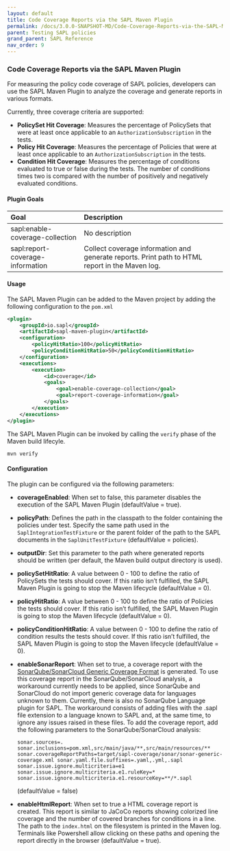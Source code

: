 ```yaml
---
layout: default
title: Code Coverage Reports via the SAPL Maven Plugin
permalink: /docs/3.0.0-SNAPSHOT-MD/Code-Coverage-Reports-via-the-SAPL-Maven-Plugin/
parent: Testing SAPL policies
grand_parent: SAPL Reference
nav_order: 9
---
```


### Code Coverage Reports via the SAPL Maven Plugin

For measuring the policy code coverage of SAPL policies, developers can use the SAPL Maven Plugin to analyze the coverage and generate reports in various formats.

Currently, three coverage criteria are supported:

- **PolicySet Hit Coverage**: Measures the percentage of PolicySets that were at least once applicable to an `AuthorizationSubscription` in the tests.
- **Policy Hit Coverage**: Measures the percentage of Policies that were at least once applicable to an `AuthorizationSubscription` in the tests.
- **Condition Hit Coverage**: Measures the percentage of conditions evaluated to true or false during the tests. The number of conditions times two is compared with the number of positively and negatively evaluated conditions.

#### Plugin Goals

| **Goal** | **Description** |
|:-----|:------------|
| sapl:enable-coverage-collection | No description |
| sapl:report-coverage-information | Collect coverage information and generate reports. Print path to HTML report in the Maven log. |

#### Usage

The SAPL Maven Plugin can be added to the Maven project by adding the following configuration to the `pom.xml`

```xml
<plugin>
    <groupId>io.sapl</groupId>
    <artifactId>sapl-maven-plugin</artifactId>
    <configuration>
        <policyHitRatio>100</policyHitRatio>
        <policyConditionHitRatio>50</policyConditionHitRatio>
    </configuration>
    <executions>
        <execution>
            <id>coverage</id>
            <goals>
                <goal>enable-coverage-collection</goal>
                <goal>report-coverage-information</goal>
            </goals>
        </execution>
    </executions>
</plugin>
```

The SAPL Maven Plugin can be invoked by calling the `verify` phase of the Maven build lifecyle.

```
mvn verify
```

#### Configuration

The plugin can be configured via the following parameters:

- **coverageEnabled**: When set to false, this parameter disables the execution of the SAPL Maven Plugin (defaultValue = true).
- **policyPath**: Defines the path in the classpath to the folder containing the policies under test. Specify the same path used in the `SaplIntegrationTestFixture` or the parent folder of the path to the SAPL documents in the `SaplUnitTestFixture` (defaultValue = policies).
- **outputDir**: Set this parameter to the path where generated reports should be written (per default, the Maven build output directory is used).
- **policySetHitRatio**: A value between 0 - 100 to define the ratio of PolicySets the tests should cover. If this ratio isn’t fulfilled, the SAPL Maven Plugin is going to stop the Maven lifecycle (defaultValue = 0).
- **policyHitRatio**: A value between 0 - 100 to define the ratio of Policies the tests should cover. If this ratio isn’t fulfilled, the SAPL Maven Plugin is going to stop the Maven lifecycle (defaultValue = 0).
- **policyConditionHitRatio**: A value between 0 - 100 to define the ratio of condition results the tests should cover. If this ratio isn’t fulfilled, the SAPL Maven Plugin is going to stop the Maven lifecycle (defaultValue = 0).
- **enableSonarReport**: When set to true, a coverage report with the [SonarQube/SonarCloud Generic Coverage Format](https://docs.sonarsource.com/sonarqube/latest/analyzing-source-code/test-coverage/generic-test-data/) is generated. To use this coverage report in the SonarQube/SonarCloud analysis, a workaround currently needs to be applied, since SonarQube and SonarCloud do not import generic coverage data for languages unknown to them. Currently, there is also no SonarQube Language plugin for SAPL. The workaround consists of adding files with the .sapl file extension to a language known to SAPL and, at the same time, to ignore any issues raised in these files. To add the coverage report, add the following parameters to the SonarQube/SonarCloud analysis:

  ```
  sonar.sources=. sonar.inclusions=pom.xml,src/main/java/**,src/main/resources/** sonar.coverageReportPaths=target/sapl-coverage/sonar/sonar-generic-coverage.xml sonar.yaml.file.suffixes=.yaml,.yml,.sapl sonar.issue.ignore.multicriteria=e1 sonar.issue.ignore.multicriteria.e1.ruleKey=* sonar.issue.ignore.multicriteria.e1.resourceKey=**/*.sapl
  ```

  (defaultValue = false)
- **enableHtmlReport**: When set to true a HTML coverage report is created. This report is similar to JaCoCo reports showing colorized line coverage and the number of covered branches for conditions in a line. The path to the `index.html` on the filesystem is printed in the Maven log. Terminals like Powershell allow clicking on these paths and opening the report directly in the browser (defaultValue = true).
